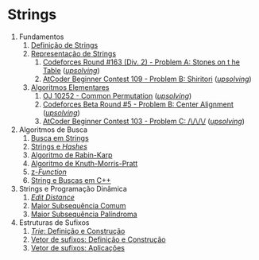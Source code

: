 Strings
=======

1. Fundamentos
    1. [Definição de Strings](slides/introducao/introducao.pdf)
    1. [Representação de Strings](slides/representacao_de_strings/representacao_de_strings.pdf)
        1. [Codeforces Round #163 (Div. 2) - Problem A: Stones on t he Table](https://codeforces.com/problemset/problem/266/A) ([_upsolving_](../Upsolving/CF/266A/266A.pdf))
        1. [AtCoder Beginner Contest 109 - Problem B: Shiritori](https://atcoder.jp/contests/abc109/tasks/abc109_b) ([_upsolving_](../Upsolving/AtCoder/ABC_109B/ABC_109B.pdf))
    1. [Algoritmos Elementares](slides/algoritmos_elementares/algoritmos_elementares.pdf)
        1. [OJ 10252 - Common Permutation](http://onlinejudge.org/index.php?option=com_onlinejudge&Itemid=8&page=show_problem&problem=1193) ([_upsolving_](../Upsolving/OJ/10252/10252.pdf))
        1. [Codeforces Beta Round #5 - Problem B: Center Alignment](https://codeforces.com/problemset/problem/5/B) ([_upsolving_](../Upsolving/CF/5B/5B.pdf))
        1. [AtCoder Beginner Contest 103 - Problem C: /\\/\\/\\/](https://atcoder.jp/contests/abc103/tasks/abc103_c) ([_upsolving_](../Upsolving/AtCoder/ABC_103C/ABC_103C.pdf))
1. Algoritmos de Busca
    1. [Busca em Strings](slides/busca/busca.pdf)
    1. [Strings e _Hashes_](slides/hashes/hashes.pdf)
    1. [Algoritmo de Rabin-Karp](slides/rabin_karp/rabin_karp.pdf)
    1. [Algoritmo de Knuth-Morris-Pratt](slides/kmp/kmp.pdf)
    1. [z-_Function_](slides/z_function/z_function.pdf)
    1. [String e Buscas em C++](slides/cpp/cpp.pdf)
1. Strings e Programação Dinâmica
    1. [_Edit Distance_](slides/edit_distance/edit_distance.pdf)
    1. [Maior Subsequência Comum](slides/lcs/lcs.pdf)
    1. [Maior Subsequência Palíndroma](slides/lcp/lcp.pdf)
1. Estruturas de Sufixos
    1. [_Trie_: Definição e Construção](slides/trie/trie.pdf)
    1. [Vetor de sufixos: Definição e Construção](slides/suffix_array/suffix_array.pdf)
    1. [Vetor de sufixos: Aplicações](slides/suffix_array-aplicacoes/suffix_array-aplicacoes.pdf)

<!--- Conteúdos a adicionar:
    1. Suffix trie
    1. Algoritmo de Aho-Corasick
    1. Algoritmo de Manacher
    1. Automatos finitos
    1. Fatorização de Lyndon

Exercícios:

1. Representação de Strings

    - [x] [133A - HQ9+](http://codeforces.com/problemset/problem/133/A)
    - [x] [266A - Stones on the Table](http://codeforces.com/problemset/problem/266/A)
    - [x] [153 - Permalex](https://onlinejudge.org/index.php?option=onlinejudge&Itemid=8&page=show_problem&problem=89)
    - [x] [263 - Number Chains](https://onlinejudge.org/index.php?option=com_onlinejudge&Itemid=8&page=show_problem&problem=199)
    - [x] [11483 - Code Creator](https://onlinejudge.org/index.php?option=com_onlinejudge&Itemid=8&page=show_problem&problem=2478)
    - [x] [12243 - Flowers Flourish from France](https://onlinejudge.org/index.php?option=com_onlinejudge&Itemid=8&page=show_problem&problem=3395)
    - [ ] [177G1 - Fibonacci Strings](http://codeforces.com/problemset/problem/177/G1)

2. Algoritmos elementares

    - [ ] [ABC 077A - Rotation](https://atcoder.jp/contests/abc077/tasks/abc077_a)
    - [ ] [ABC 137C - Green Bin](https://atcoder.jp/contests/abc137/tasks/abc137_c)
    - [ ] [ABC 197F - Construct a Palindrome](https://atcoder.jp/contests/abc197/tasks/abc197_f)
    - [ ] [ABC 198B - Palindrome with leading zeros](https://atcoder.jp/contests/abc198/tasks/abc198_b)
    - [ ] [ABC 202C - Made Up](https://atcoder.jp/contests/abc202/tasks/abc202_c)
    - [ ] [ABC 206C - Swappable](https://atcoder.jp/contests/abc206/tasks/abc206_c)
    - [ ] [ABC 210C - Colorful Candies](https://atcoder.jp/contests/abc210/tasks/abc210_c)
    - [ ] [ABC 215C - One More aab aba baa](https://atcoder.jp/contests/abc215/tasks/abc215_c)
    - [ ] [8A - Train and Peter](https://codeforces.com/problemset/problem/8/A)
    - [ ] [202A - LLPS](https://codeforces.com/problemset/problem/202/A)
    - [ ] [486C - Palindrome Transformation](https://codeforces.com/problemset/problem/486/C)
    - [ ] [520A - Pangram](https://codeforces.com/problemset/problem/520/A)
    - [ ] [600C - Make Palindrome](https://codeforces.com/problemset/problem/600/C)
    - [ ] [672B - Different is Good](https://codeforces.com/problemset/problem/672/B)
    - [ ] [895D - String Mark](https://codeforces.com/problemset/problem/895/D)
    - [ ] [1015B - Obtaining the String](https://codeforces.com/problemset/problem/1015/B)
    - [ ] [1278A - Hashing](https://codeforces.com/problemset/problem/1278/A)


3. Algoritmos de Busca

    - [ ] [Codeforces Beta Round #70 (Div. 2) - Problem A: Haiku](https://codeforces.com/problemset/problem/78/A)
    - [ ] [Help Far Away Kingdom](https://codeforces.com/problemset/problem/99/A)
    - [ ] [Strings of Power](https://codeforces.com/problemset/problem/318/B)
    - [ ] [Bear and Strings](https://codeforces.com/problemset/problem/385/B)
    - [ ] [Codeforces Round #306 (Div. 2) - Problem A: Two Substrings](https://codeforces.com/problemset/problem/550/A)
    - [ ] [Codeforces Round #344 (Div. 2) - Problem D: Messenger](https://codeforces.com/problemset/problem/631/D)
    - [ ] [Educational Codeforces Round 78 (Rated for Div. 2) - Problem A: Shuffle Hashing](https://codeforces.com/problemset/problem/1278/A)
    - [ ] [Educational Codeforces Round 9 - Problem C: The Smallest String Concatenation](https://codeforces.com/contest/632/problem/C)
    - [ ] [Vasya and String](https://codeforces.com/contest/676/problem/C)
    - [ ] [Codeforces Round 527 (Div. 3) - Problem C: Prefixes and Suffixes](https://codeforces.com/contest/1092/problem/C)
    - [ ] [AtCoder Beginner Contest 141 - Problem E: Who Says a Pun?](https://atcoder.jp/contests/abc141/tasks/abc141_e)
    - [ ] [AtCoder Beginner Contest 043 - Problem D: Unbalanced](https://atcoder.jp/contests/abc043/tasks/arc059_b) 
    - [ ] [AtCoder Beginner Contest 049 -- Problem C: Daydream](https://atcoder.jp/contests/abc049/tasks/arc065_a)
    - [ ] [ABC 076C]
    - [ ] [ABC 097C]
    - [ ] [AtCoder Beginner Contest 221 - Problem C: Select Mul](https://atcoder.jp/contests/abc221/tasks/abc221_c)
    - [ ] [OJ 10391 - Compound Words](https://onlinejudge.org/index.php?option=com_onlinejudge&Itemid=8&page=show_problem&problem=1332) 
    - [ ] [OJ 10679 - I Love Strings!](https://onlinejudge.org/index.php?option=com_onlinejudge&Itemid=8&page=show_problem&problem=1620)


-->

